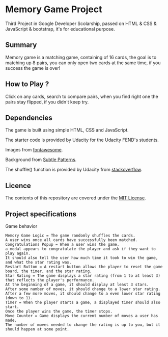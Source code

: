 # Memory Game Project
Third Project in Google Developer Scolarship, passed on
HTML & CSS & JavaScript & bootstrap, it's for educational purpose.

## Summary

Memory game is a matching game, containing of 16 cards, the goal is to matching up 8 pairs, you can only open two cards at the same time, if you success the game is over!

## How to Play ?

Click on any cards, search to compare pairs, when you find right one
the pairs stay flipped, if you didn't keep try.


## Dependencies
The game is built using simple HTML, CSS and JavaScript.

The starter code is provided by Udacity for the Udacity FEND's students.

Images from [fontawesome](https://fontawesome.com/).

Background from [Subtle Patterns](https://www.toptal.com/designers/subtlepatterns/darkness/).

The shuffle() function is provided by Udacity from [stackoverflow](https://stackoverflow.com/questions/2450954/how-to-randomize-shuffle-a-javascript-array/2450976#2450976).


## Licence
The contents of this repository are covered under the [MIT License](https://rem.mit-license.org/).

## Project specifications

Game behavior

    Memory Game Logic = The game randomly shuffles the cards.
    A user wins once all cards have successfully been matched.
    Congratulations Popup = When a user wins the game,
    a modal appears to congratulate the player and ask if they want to play again.
    It should also tell the user how much time it took to win the game, and what the star rating was.
    Restart Button = A restart button allows the player to reset the game board, the timer, and the star rating.
    Star Rating = The game displays a star rating (from 1 to at least 3) that reflects the player's performance.
    At the beginning of a game, it should display at least 3 stars.
    After some number of moves, it should change to a lower star rating.
    After a few more moves, it should change to a even lower star rating (down to 1).
    Timer = When the player starts a game, a displayed timer should also start.
    Once the player wins the game, the timer stops.
    Move Counter = Game displays the current number of moves a user has made.
    The number of moves needed to change the rating is up to you, but it should happen at some point.

